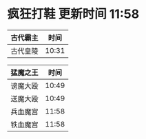 # 疯狂打鞋 更新时间 11:58

| 古代霸主   | 时间    |
|--------|-------|
| 古代皇陵 | 10:31 |

| 猛魔之王   | 时间    |
|--------|-------|
| 谤魔大殴 | 10:49 |
| 送魔大殴 | 10:49 |
| 兵血魔宫 | 11:58 |
| 铁血魔宫 | 11:58 |